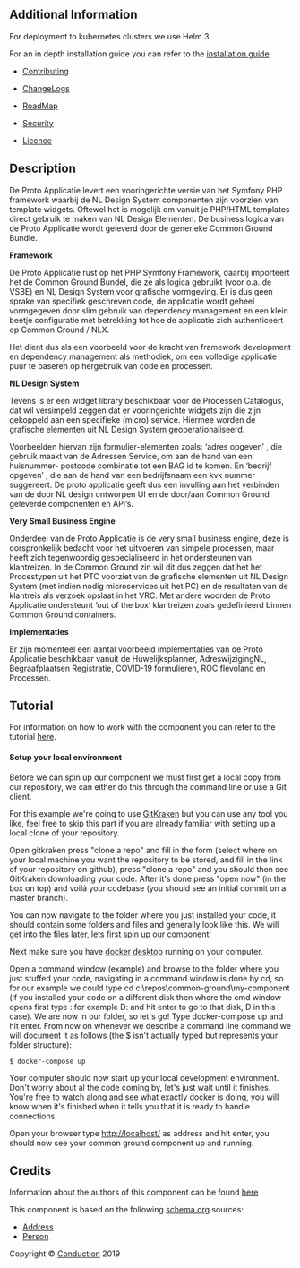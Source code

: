 Additional Information
----

For deployment to kubernetes clusters we use Helm 3.

For an in depth installation guide you can refer to the [installation guide](INSTALLATION.md).

- [Contributing](CONTRIBUTING.md)

- [ChangeLogs](CHANGELOG.md)

- [RoadMap](ROADMAP.md)

- [Security](SECURITY.md)

- [Licence](LICENSE.md)

Description
----

De Proto Applicatie levert een vooringerichte versie van het Symfony PHP framework waarbij de NL Design System componenten zijn voorzien van template widgets. Oftewel het is mogelijk om vanuit je PHP/HTML templates direct gebruik te maken van NL Design Elementen. De business logica van de Proto Applicatie wordt geleverd door de generieke Common Ground Bundle.  

**Framework**

De Proto Applicatie rust op het PHP Symfony Framework, daarbij importeert het de Common Ground Bundel, die ze als logica gebruikt (voor o.a. de VSBE) en NL Design System voor grafische vormgeving. Er is dus geen sprake van specifiek geschreven code, de applicatie wordt geheel vormgegeven door slim gebruik van dependency management en een klein beetje configuratie met betrekking tot hoe de applicatie zich authenticeert op Common Ground / NLX. 

Het dient dus als een voorbeeld voor de kracht van framework development en dependency management als methodiek, om een volledige applicatie puur te baseren op hergebruik van code en processen. 


**NL Design System**

Tevens is er een widget library beschikbaar voor de Processen Catalogus, dat wil versimpeld zeggen dat er vooringerichte widgets zijn die zijn gekoppeld aan een specifieke (micro) service. Hiermee worden de grafische elementen uit NL Design System geoperationaliseerd.

Voorbeelden hiervan zijn formulier-elementen zoals: ‘adres opgeven’ , die gebruik maakt van de Adressen Service, om aan de hand van een huisnummer- postcode combinatie tot een BAG id te komen. En ‘bedrijf opgeven’ , die aan de hand van een bedrijfsnaam een kvk nummer suggereert. De proto applicatie geeft dus een invulling aan het verbinden van de door NL design ontworpen UI en de door/aan Common Ground geleverde componenten en API’s. 

**Very Small Business Engine**

Onderdeel van de Proto Applicatie is de very small business engine, deze is oorspronkelijk bedacht voor het uitvoeren van simpele processen, maar heeft zich tegenwoordig gespecialiseerd in het ondersteunen van klantreizen. In de Common Ground zin wil dit dus zeggen dat het het Procestypen uit het PTC voorziet van de grafische elementen uit NL Design System (met indien nodig microservices uit het PC) en de resultaten van de klantreis als verzoek opslaat in het VRC. Met andere woorden de Proto Applicatie ondersteunt ‘out of the box’ klantreizen zoals gedefinieerd binnen Common Ground containers.

**Implementaties**

Er zijn momenteel een aantal voorbeeld implementaties van de Proto Applicatie beschikbaar vanuit de Huwelijksplanner, AdreswijzigingNL, Begraafplaatsen Registratie, COVID-19 formulieren, ROC flevoland en Processen.

Tutorial
----

For information on how to work with the component you can refer to the tutorial [here](TUTORIAL.md).

#### Setup your local environment
Before we can spin up our component we must first get a local copy from our repository, we can either do this through the command line or use a Git client. 

For this example we're going to use [GitKraken](https://www.gitkraken.com/) but you can use any tool you like, feel free to skip this part if you are already familiar with setting up a local clone of your repository.

Open gitkraken press "clone a repo" and fill in the form (select where on your local machine you want the repository to be stored, and fill in the link of your repository on github), press "clone a repo" and you should then see GitKraken downloading your code. After it's done press "open now" (in the box on top) and voilá your codebase (you should see an initial commit on a master branch).

You can now navigate to the folder where you just installed your code, it should contain some folders and files and generally look like this. We will get into the files later, lets first spin up our component!

Next make sure you have [docker desktop](https://www.docker.com/products/docker-desktop) running on your computer.

Open a command window (example) and browse to the folder where you just stuffed your code, navigating in a command window is done by cd, so for our example we could type 
cd c:\repos\common-ground\my-component (if you installed your code on a different disk then where the cmd window opens first type <diskname>: for example D: and hit enter to go to that disk, D in this case). We are now in our folder, so let's go! Type docker-compose up and hit enter. From now on whenever we describe a command line command we will document it as follows (the $ isn't actually typed but represents your folder structure):

```CLI
$ docker-compose up
```

Your computer should now start up your local development environment. Don't worry about al the code coming by, let's just wait until it finishes. You're free to watch along and see what exactly docker is doing, you will know when it's finished when it tells you that it is ready to handle connections. 

Open your browser type [<http://localhost/>](https://localhost) as address and hit enter, you should now see your common ground component up and running.


Credits
----

Information about the authors of this component can be found [here](AUTHORS.md)

This component is based on the following [schema.org](https://schema.org) sources:
- [Address](https://schema.org/PostalAddress)
- [Person](https://schema.org/Person)



Copyright © [Conduction](https://www.conduction.nl/) 2019
